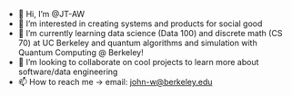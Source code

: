 - 👋 Hi, I’m @JT-AW
- 👀 I’m interested in creating systems and products for social good
- 🌱 I’m currently learning data science (Data 100) and discrete math (CS 70) at UC Berkeley and quantum algorithms and simulation with Quantum Computing @ Berkeley!
- 💞️ I’m looking to collaborate on cool projects to learn more about software/data engineering
- 📫 How to reach me -> email: john-w@berkeley.edu


